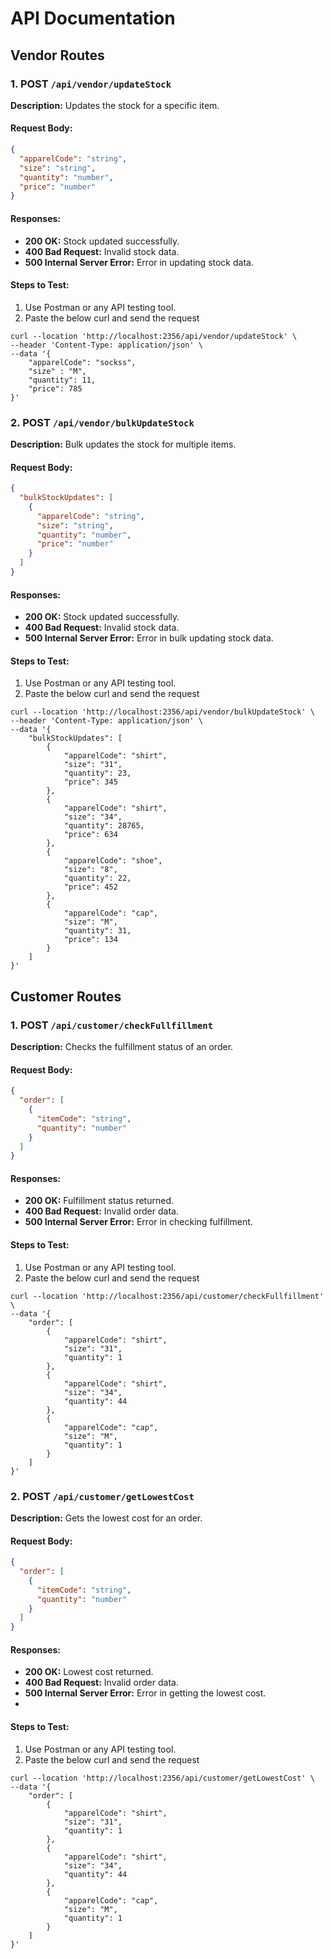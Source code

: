 # API Documentation

## Vendor Routes

### 1. **POST** `/api/vendor/updateStock`

**Description:** Updates the stock for a specific item.

#### Request Body:
```json
{
  "apparelCode": "string",
  "size": "string",
  "quantity": "number",
  "price": "number"
}
```

#### Responses:
- **200 OK:** Stock updated successfully.
- **400 Bad Request:** Invalid stock data.
- **500 Internal Server Error:** Error in updating stock data.

#### Steps to Test:
1. Use Postman or any API testing tool.
2. Paste the below curl and send the request

```curl
curl --location 'http://localhost:2356/api/vendor/updateStock' \
--header 'Content-Type: application/json' \
--data '{
    "apparelCode": "sockss",
    "size" : "M",
    "quantity": 11,
    "price": 785
}'
```

### 2. **POST** `/api/vendor/bulkUpdateStock`

**Description:** Bulk updates the stock for multiple items.

#### Request Body:
```json
{
  "bulkStockUpdates": [
    {
      "apparelCode": "string",
      "size": "string",
      "quantity": "number",
      "price": "number"
    }
  ]
}
```

#### Responses:
- **200 OK:** Stock updated successfully.
- **400 Bad Request:** Invalid stock data.
- **500 Internal Server Error:** Error in bulk updating stock data.

#### Steps to Test:
1. Use Postman or any API testing tool.
2. Paste the below curl and send the request

```curl
curl --location 'http://localhost:2356/api/vendor/bulkUpdateStock' \
--header 'Content-Type: application/json' \
--data '{
    "bulkStockUpdates": [
        {
            "apparelCode": "shirt",
            "size": "31",
            "quantity": 23,
            "price": 345
        },
        {
            "apparelCode": "shirt",
            "size": "34",
            "quantity": 28765,
            "price": 634
        },
        {
            "apparelCode": "shoe",
            "size": "8",
            "quantity": 22,
            "price": 452
        },
        {
            "apparelCode": "cap",
            "size": "M",
            "quantity": 31,
            "price": 134
        }
    ]
}'
```

## Customer Routes

### 1. **POST** `/api/customer/checkFullfillment`

**Description:** Checks the fulfillment status of an order.

#### Request Body:
```json
{
  "order": [
    {
      "itemCode": "string",
      "quantity": "number"
    }
  ]
}
```

#### Responses:
- **200 OK:** Fulfillment status returned.
- **400 Bad Request:** Invalid order data.
- **500 Internal Server Error:** Error in checking fulfillment.

#### Steps to Test:
1. Use Postman or any API testing tool.
2. Paste the below curl and send the request

```curl
curl --location 'http://localhost:2356/api/customer/checkFullfillment' \
--data '{
    "order": [
        {
            "apparelCode": "shirt",
            "size": "31",
            "quantity": 1
        },
        {
            "apparelCode": "shirt",
            "size": "34",
            "quantity": 44
        },
        {
            "apparelCode": "cap",
            "size": "M",
            "quantity": 1
        }
    ]
}'
```
### 2. **POST** `/api/customer/getLowestCost`

**Description:** Gets the lowest cost for an order.

#### Request Body:
```json
{
  "order": [
    {
      "itemCode": "string",
      "quantity": "number"
    }
  ]
}
```

#### Responses:
- **200 OK:** Lowest cost returned.
- **400 Bad Request:** Invalid order data.
- **500 Internal Server Error:** Error in getting the lowest cost.
- 
#### Steps to Test:
1. Use Postman or any API testing tool.
2. Paste the below curl and send the request

```curl
curl --location 'http://localhost:2356/api/customer/getLowestCost' \
--data '{
    "order": [
        {
            "apparelCode": "shirt",
            "size": "31",
            "quantity": 1
        },
        {
            "apparelCode": "shirt",
            "size": "34",
            "quantity": 44
        },
        {
            "apparelCode": "cap",
            "size": "M",
            "quantity": 1
        }
    ]
}'
```